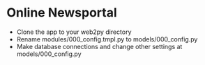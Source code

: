 # Online Newsportal

+ Clone the app to your web2py directory
+ Rename modules/000_config.tmpl.py to models/000_config.py
+ Make database connections and change other settings at models/000_config.py
